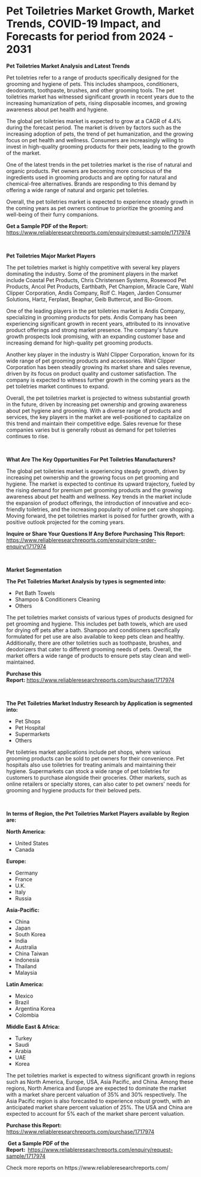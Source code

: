 <p><h1>Pet Toiletries Market Growth, Market Trends, COVID-19 Impact, and Forecasts for period from 2024 - 2031</h1></p><p><strong>Pet Toiletries Market Analysis and Latest Trends</strong></p>
<p><p>Pet toiletries refer to a range of products specifically designed for the grooming and hygiene of pets. This includes shampoos, conditioners, deodorants, toothpaste, brushes, and other grooming tools. The pet toiletries market has witnessed significant growth in recent years due to the increasing humanization of pets, rising disposable incomes, and growing awareness about pet health and hygiene.</p><p>The global pet toiletries market is expected to grow at a CAGR of 4.4% during the forecast period. The market is driven by factors such as the increasing adoption of pets, the trend of pet humanization, and the growing focus on pet health and wellness. Consumers are increasingly willing to invest in high-quality grooming products for their pets, leading to the growth of the market.</p><p>One of the latest trends in the pet toiletries market is the rise of natural and organic products. Pet owners are becoming more conscious of the ingredients used in grooming products and are opting for natural and chemical-free alternatives. Brands are responding to this demand by offering a wide range of natural and organic pet toiletries.</p><p>Overall, the pet toiletries market is expected to experience steady growth in the coming years as pet owners continue to prioritize the grooming and well-being of their furry companions.</p></p>
<p><strong>Get a Sample PDF of the Report:&nbsp;</strong> <a href="https://www.reliableresearchreports.com/enquiry/request-sample/1717974">https://www.reliableresearchreports.com/enquiry/request-sample/1717974</a></p>
<p>&nbsp;</p>
<p><strong>Pet Toiletries Major Market Players</strong></p>
<p><p>The pet toiletries market is highly competitive with several key players dominating the industry. Some of the prominent players in the market include Coastal Pet Products, Chris Christensen Systems, Rosewood Pet Products, Ancol Pet Products, Earthbath, Pet Champion, Miracle Care, Wahl Clipper Corporation, Andis Company, Rolf C. Hagen, Jarden Consumer Solutions, Hartz, Ferplast, Beaphar, Geib Buttercut, and Bio-Groom.</p><p>One of the leading players in the pet toiletries market is Andis Company, specializing in grooming products for pets. Andis Company has been experiencing significant growth in recent years, attributed to its innovative product offerings and strong market presence. The company's future growth prospects look promising, with an expanding customer base and increasing demand for high-quality pet grooming products.</p><p>Another key player in the industry is Wahl Clipper Corporation, known for its wide range of pet grooming products and accessories. Wahl Clipper Corporation has been steadily growing its market share and sales revenue, driven by its focus on product quality and customer satisfaction. The company is expected to witness further growth in the coming years as the pet toiletries market continues to expand.</p><p>Overall, the pet toiletries market is projected to witness substantial growth in the future, driven by increasing pet ownership and growing awareness about pet hygiene and grooming. With a diverse range of products and services, the key players in the market are well-positioned to capitalize on this trend and maintain their competitive edge. Sales revenue for these companies varies but is generally robust as demand for pet toiletries continues to rise.</p></p>
<p>&nbsp;</p>
<p><strong>What Are The Key Opportunities For Pet Toiletries Manufacturers?</strong></p>
<p><p>The global pet toiletries market is experiencing steady growth, driven by increasing pet ownership and the growing focus on pet grooming and hygiene. The market is expected to continue its upward trajectory, fueled by the rising demand for premium pet grooming products and the growing awareness about pet health and wellness. Key trends in the market include the expansion of product offerings, the introduction of innovative and eco-friendly toiletries, and the increasing popularity of online pet care shopping. Moving forward, the pet toiletries market is poised for further growth, with a positive outlook projected for the coming years.</p></p>
<p><strong>Inquire or Share Your Questions If Any Before Purchasing This Report:</strong> <a href="https://www.reliableresearchreports.com/enquiry/pre-order-enquiry/1717974">https://www.reliableresearchreports.com/enquiry/pre-order-enquiry/1717974</a></p>
<p>&nbsp;</p>
<p><strong>Market Segmentation</strong></p>
<p><strong>The Pet Toiletries Market Analysis by types is segmented into:</strong></p>
<p><ul><li>Pet Bath Towels</li><li>Shampoo & Conditioners Cleaning</li><li>Others</li></ul></p>
<p><p>The pet toiletries market consists of various types of products designed for pet grooming and hygiene. This includes pet bath towels, which are used for drying off pets after a bath. Shampoo and conditioners specifically formulated for pet use are also available to keep pets clean and healthy. Additionally, there are other toiletries such as toothpaste, brushes, and deodorizers that cater to different grooming needs of pets. Overall, the market offers a wide range of products to ensure pets stay clean and well-maintained.</p></p>
<p><strong>Purchase this Report:&nbsp;</strong><a href="https://www.reliableresearchreports.com/purchase/1717974">https://www.reliableresearchreports.com/purchase/1717974</a></p>
<p>&nbsp;</p>
<p><strong>The Pet Toiletries Market Industry Research by Application is segmented into:</strong></p>
<p><ul><li>Pet Shops</li><li>Pet Hospital</li><li>Supermarkets</li><li>Others</li></ul></p>
<p><p>Pet toiletries market applications include pet shops, where various grooming products can be sold to pet owners for their convenience. Pet hospitals also use toiletries for treating animals and maintaining their hygiene. Supermarkets can stock a wide range of pet toiletries for customers to purchase alongside their groceries. Other markets, such as online retailers or specialty stores, can also cater to pet owners' needs for grooming and hygiene products for their beloved pets.</p></p>
<p>&nbsp;</p>
<p><strong>In terms of Region, the Pet Toiletries Market Players available by Region are:</strong></p>
<p>
    <p> <strong> North America: </strong>
        <ul>
            <li>United States</li>
            <li>Canada</li>
        </ul>
        </p> 
    <p> <strong> Europe: </strong>
        <ul>
            <li>Germany</li>
            <li>France</li>
            <li>U.K.</li>
            <li>Italy</li>
            <li>Russia</li>
        </ul>
        </p> 
    <p> <strong> Asia-Pacific: </strong>
        <ul>
            <li>China</li>
            <li>Japan</li>
            <li>South Korea</li>
            <li>India</li>
            <li>Australia</li>
            <li>China Taiwan</li>
            <li>Indonesia</li>
            <li>Thailand</li>
            <li>Malaysia</li>
        </ul>
        </p> 
    <p> <strong> Latin America: </strong>
        <ul>
            <li>Mexico</li>
            <li>Brazil</li>
            <li>Argentina Korea</li>
            <li>Colombia</li>
        </ul>
        </p> 
    <p> <strong> Middle East & Africa: </strong>
        <ul>
            <li>Turkey</li>
            <li>Saudi</li>
            <li>Arabia</li>
            <li>UAE</li>
            <li>Korea</li>
        </ul>
    </p>
    </p>
<p><p>The pet toiletries market is expected to witness significant growth in regions such as North America, Europe, USA, Asia Pacific, and China. Among these regions, North America and Europe are expected to dominate the market with a market share percent valuation of 35% and 30% respectively. The Asia Pacific region is also forecasted to experience robust growth, with an anticipated market share percent valuation of 25%. The USA and China are expected to account for 5% each of the market share percent valuation.</p></p>
<p><strong>Purchase this Report: </strong><a href="https://www.reliableresearchreports.com/purchase/1717974">https://www.reliableresearchreports.com/purchase/1717974</a></p>
<p>&nbsp;<strong>Get a Sample PDF of the Report:&nbsp;&nbsp;</strong><a href="https://www.reliableresearchreports.com/enquiry/request-sample/1717974">https://www.reliableresearchreports.com/enquiry/request-sample/1717974</a></p>
<p><strong></strong></p>
<p>Check more reports on https://www.reliableresearchreports.com/</p>